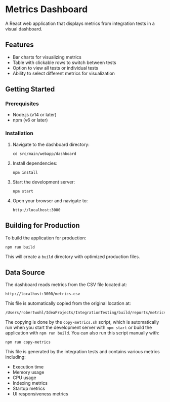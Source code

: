 # Metrics Dashboard

A React web application that displays metrics from integration tests in a visual dashboard.

## Features

- Bar charts for visualizing metrics
- Table with clickable rows to switch between tests
- Option to view all tests or individual tests
- Ability to select different metrics for visualization

## Getting Started

### Prerequisites

- Node.js (v14 or later)
- npm (v6 or later)

### Installation

1. Navigate to the dashboard directory:
   ```
   cd src/main/webapp/dashboard
   ```

2. Install dependencies:
   ```
   npm install
   ```

3. Start the development server:
   ```
   npm start
   ```

4. Open your browser and navigate to:
   ```
   http://localhost:3000
   ```

## Building for Production

To build the application for production:

```
npm run build
```

This will create a `build` directory with optimized production files.

## Data Source

The dashboard reads metrics from the CSV file located at:
```
http://localhost:3000/metrics.csv
```

This file is automatically copied from the original location at:
```
/Users/robertwohl/IdeaProjects/IntegrationTesting/build/reports/metrics/metrics.csv
```

The copying is done by the `copy-metrics.sh` script, which is automatically run when you start the development server with `npm start` or build the application with `npm run build`. You can also run this script manually with:
```
npm run copy-metrics
```

This file is generated by the integration tests and contains various metrics including:
- Execution time
- Memory usage
- CPU usage
- Indexing metrics
- Startup metrics
- UI responsiveness metrics
